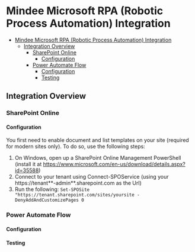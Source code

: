 # Mindee Microsoft RPA (Robotic Process Automation) Integration

- [Mindee Microsoft RPA (Robotic Process Automation) Integration](#mindee-microsoft-rpa-robotic-process-automation-integration)
  - [Integration Overview](#integration-overview)
    - [SharePoint Online](#sharepoint-online)
      - [Configuration](#configuration)
    - [Power Automate Flow](#power-automate-flow)
      - [Configuration](#configuration-1)
      - [Testing](#testing)

## Integration Overview

### SharePoint Online

#### Configuration

You first need to enable document and list templates on your site (required for modern sites only). To do so, use the following steps:

1. On Windows, open up a SharePoint Online Management PowerShell (install it at https://www.microsoft.com/en-us/download/details.aspx?id=35588)
2. Connect to your tenant using Connect-SPOService (using your https://tenant**-admin**.sharepoint.com as the Url)
3. Run the following: `Set-SPOSite "https://tenant.sharepoint.com/sites/yoursite -DenyAddAndCustomizePages 0`

### Power Automate Flow

#### Configuration

#### Testing
